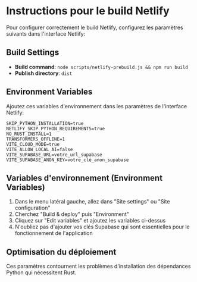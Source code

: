
# Instructions pour le build Netlify

Pour configurer correctement le build Netlify, configurez les paramètres suivants dans l'interface Netlify:

## Build Settings
- **Build command**: `node scripts/netlify-prebuild.js && npm run build`
- **Publish directory**: `dist`

## Environment Variables
Ajoutez ces variables d'environnement dans les paramètres de l'interface Netlify:

```
SKIP_PYTHON_INSTALLATION=true
NETLIFY_SKIP_PYTHON_REQUIREMENTS=true
NO_RUST_INSTALL=1
TRANSFORMERS_OFFLINE=1
VITE_CLOUD_MODE=true
VITE_ALLOW_LOCAL_AI=false
VITE_SUPABASE_URL=votre_url_supabase
VITE_SUPABASE_ANON_KEY=votre_clé_anon_supabase
```

## Variables d'environnement (Environment Variables)
1. Dans le menu latéral gauche, allez dans "Site settings" ou "Site configuration"
2. Cherchez "Build & deploy" puis "Environment"
3. Cliquez sur "Edit variables" et ajoutez les variables ci-dessus
4. N'oubliez pas d'ajouter vos clés Supabase qui sont essentielles pour le fonctionnement de l'application

## Optimisation du déploiement
Ces paramètres contournent les problèmes d'installation des dépendances Python qui nécessitent Rust.
